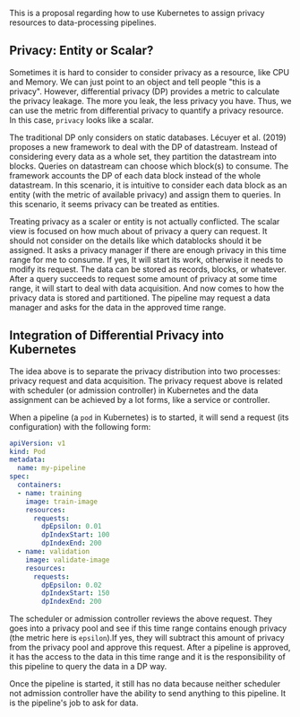 This is a proposal regarding how to use Kubernetes to assign privacy resources to data-processing pipelines. 


## Privacy: Entity or Scalar?
Sometimes it is hard to consider to consider privacy as a resource, like CPU and Memory. We can just point to an object and tell people "this is a privacy". However, differential privacy (DP) provides a metric to calculate the privacy leakage. The more you leak, the less privacy you have. Thus, we can use the metric from differential privacy to quantify a privacy resource. In this case, `privacy` looks like a scalar. 

The traditional DP only considers on static databases. Lécuyer et al. (2019) proposes a new framework to deal with the DP of datastream. Instead of considering every data as a whole set, they partition the datastream into blocks. Queries on datastream can choose which block(s) to consume. The framework accounts the DP of each data block instead of the whole datastream. In this scenario, it is intuitive to consider each data block as an entity (with the metric of available privacy) and assign them to queries. In this scenario, it seems privacy can be treated as entities.

Treating privacy as a scaler or entity is not actually conflicted. The scalar view is focused on how much about of privacy a query can request. It should not consider on the details like which datablocks should it be assigned. It asks a privacy manager if there are enough privacy in this time range for me to consume. If yes, It will start its work, otherwise it needs to modify its request. The data can be stored as records, blocks, or whatever. After a query succeeds to request some amount of privacy at some time range, it will start to deal with data acquisition. And now comes to how the privacy data is stored and partitioned. The pipeline may request a data manager and asks for the data in the approved time range.

## Integration of Differential Privacy into Kubernetes
The idea above is to separate the privacy distribution into two processes: privacy request and data acquisition. The privacy request above is related with scheduler (or admission controller) in Kubernetes and the data assignment can be achieved by a lot forms, like a service or controller.

When a pipeline (a `pod` in Kubernetes) is to started, it will send a request (its configuration) with the following form:

```yaml
apiVersion: v1
kind: Pod
metadata:
  name: my-pipeline
spec:
  containers:
  - name: training
    image: train-image
    resources:
      requests:
        dpEpsilon: 0.01
        dpIndexStart: 100
        dpIndexEnd: 200
  - name: validation
    image: validate-image
    resources:
      requests:
        dpEpsilon: 0.02
        dpIndexStart: 150
        dpIndexEnd: 200
```

The scheduler or admission controller reviews the above request. They goes into a privacy pool and see if this time range contains enough privacy (the metric here is `epsilon`).If yes, they will subtract this amount of privacy from the privacy pool and approve this request. After a pipeline is approved, it has the access to the data in this time range and it is the responsibility of this pipeline to query the data in a DP way.

Once the pipeline is started, it still has no data because neither scheduler not admission controller have the ability to send anything to this pipeline. It is the pipeline's job to ask for data.
